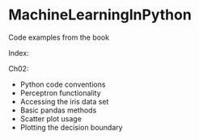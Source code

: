 # MachineLearningInPython
Code examples from the book

Index:

Ch02:

- Python code conventions
- Perceptron functionality
- Accessing the iris data set
- Basic pandas methods
- Scatter plot usage
- Plotting the decision boundary

